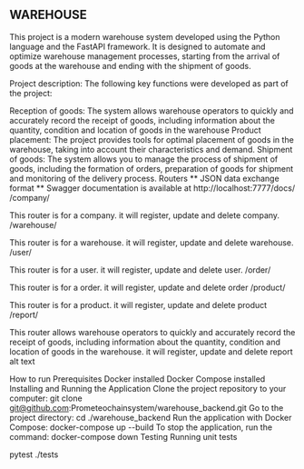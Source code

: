 ## WAREHOUSE
This project is a modern warehouse system developed using the Python language and the FastAPI framework. It is designed to automate and optimize warehouse management processes, starting from the arrival of goods at the warehouse and ending with the shipment of goods.

Project description:
The following key functions were developed as part of the project:

Reception of goods:
The system allows warehouse operators to quickly and accurately record the receipt of goods, including information about the quantity, condition and location of goods in the warehouse
Product placement:
The project provides tools for optimal placement of goods in the warehouse, taking into account their characteristics and demand.
Shipment of goods:
The system allows you to manage the process of shipment of goods, including the formation of orders, preparation of goods for shipment and monitoring of the delivery process.
Routers
** JSON data exchange format **
Swagger documentation is available at http://localhost:7777/docs/
/company/

This router is for a company. it will register, update and delete company.
/warehouse/

This router is for a warehouse. it will register, update and delete warehouse.
/user/

This router is for a user. it will register, update and delete user.
/order/

This router is for a order. it will register, update and delete order
/product/

This router is for a product. it will register, update and delete product
/report/

This router allows warehouse operators to quickly and accurately record the receipt of goods, including information about the quantity, condition and location of goods in the warehouse. it will register, update and delete report
alt text

How to run
Prerequisites
Docker installed
Docker Compose installed
Installing and Running the Application
Clone the project repository to your computer:
git clone git@github.com:Prometeochainsystem/warehouse_backend.git
Go to the project directory:
cd ./warehouse_backend
Run the application with Docker Compose:
docker-compose up --build
To stop the application, run the command:
docker-compose down
Testing
Running unit tests

pytest ./tests
